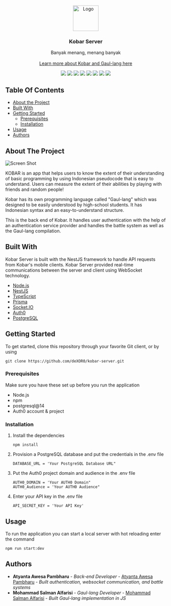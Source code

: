 <br/>
<p align="center">
  <a href="https://github.com/deXOR0/kobar-server">
    <img src="https://media.discordapp.net/attachments/846612997836505088/1072917704018763786/Kobar.png?width=676&height=676" alt="Logo" width="80" height="80">
  </a>

  <h3 align="center">Kobar Server</h3>

  <p align="center">
    Banyak menang, menang banyak
    <br/>
    <br/>
    <a href="https://gaul-lang.up.railway.app/">Learn more about Kobar and Gaul-lang here</a>
  </p>
</p>

<p align="center">
  <img src="https://img.shields.io/badge/Node.js-339933.svg?style=for-the-badge&logo=nodedotjs&logoColor=white" />
  <img src="https://img.shields.io/badge/NestJS-E0234E.svg?style=for-the-badge&logo=NestJS&logoColor=white" />
  <img src="https://img.shields.io/badge/TypeScript-3178C6.svg?style=for-the-badge&logo=TypeScript&logoColor=white" />
  <img src="https://img.shields.io/badge/Prisma-2D3748.svg?style=for-the-badge&logo=Prisma&logoColor=white" />
  <img src="https://img.shields.io/badge/Socket.io-010101.svg?style=for-the-badge&logo=socketdotio&logoColor=white" />
  <img src="https://img.shields.io/badge/PostgreSQL-4169E1.svg?style=for-the-badge&logo=PostgreSQL&logoColor=white" />
  <img src="https://img.shields.io/badge/Auth0-EB5424.svg?style=for-the-badge&logo=Auth0&logoColor=white" />
  <img src="https://img.shields.io/badge/Railway-0B0D0E.svg?style=for-the-badge&logo=Railway&logoColor=white" />
</p>

## Table Of Contents

* [About the Project](#about-the-project)
* [Built With](#built-with)
* [Getting Started](#getting-started)
  * [Prerequisites](#prerequisites)
  * [Installation](#installation)
* [Usage](#usage)
* [Authors](#authors)

## About The Project

![Screen Shot](https://media.discordapp.net/attachments/846612997836505088/1072918679668396052/Banner_Kobar.jpg?width=1440&height=360)

KOBAR is an app that helps users to know the extent of their understanding of basic programming by using Indonesian pseudocode that is easy to understand. Users can measure the extent of their abilities by playing with friends and random people!

Kobar has its own programming language called "Gaul-lang" which was designed to be easily understood by high-school students. It has Indonesian syntax and an easy-to-understand structure. 

This is the back end of Kobar. It handles user authentication with the help of an authentication service provider and handles the battle system as well as the Gaul-lang compilation.

## Built With

Kobar Server is built with the NestJS framework to handle API requests from Kobar's mobile clients. Kobar Server provided real-time communications between the server and client using WebSocket technology.

* [Node.js](https://nodejs.org/en/nes)
* [NestJS](https://nestjs.com/)
* [TypeScript](https://www.typescriptlang.org/)
* [Prisma](https://www.prisma.io/)
* [Socket.IO](https://socket.io/)
* [Auth0](https://auth0.com/)
* [PostgreSQL](https://www.postgresql.org/)

## Getting Started

To get started, clone this repository through your favorite Git client, or by using 
```
git clone https://github.com/deXOR0/kobar-server.git
```

### Prerequisites

Make sure you have these set up before you run the application
* Node.js
* npm
* postgresql@14
* Auth0 account & project

### Installation

1. Install the dependencies
    ```
    npm install
    ```

2. Provision a PostgreSQL database and put the credentials in the .env file
    ```
    DATABASE_URL = 'Your PostgreSQL Database URL"
    ```

3. Put the Auth0 project domain and audience in the .env file
    ```
    AUTH0_DOMAIN = 'Your AUTH0 Domain"
    AUTH0_Audience = 'Your AUTH0 Audience"
    ```

4. Enter your API key in the .env file
    ```
    API_SECRET_KEY = 'Your API Key'
    ```

## Usage

To run the application you can start a local server with hot reloading enter the command
```
npm run start:dev
```

## Authors

* **Atyanta Awesa Pambharu** - *Back-end Developer* - [Atyanta Awesa Pambharu](https://github.com/deXOR0/) - *Built authentication, websocket communication, and battle systems*
* **Mohammad Salman Alfarisi** - *Gaul-lang Developer* - [Mohammad Salman Alfarisi](https://github.com/m-salman-a/) - *Built Gaul-lang implementation in JS*
